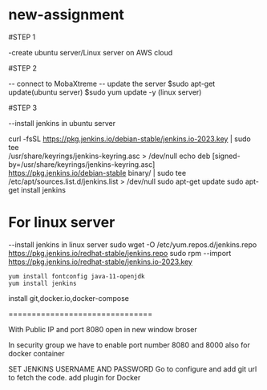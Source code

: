 # new-assignment
#STEP 1

-create ubuntu server/Linux server on AWS cloud

#STEP 2

-- connect to MobaXtreme
-- update the server
$sudo apt-get update(ubuntu server)
$sudo yum update -y (linux server)

#STEP 3 

--install jenkins in ubuntu server
  
curl -fsSL https://pkg.jenkins.io/debian-stable/jenkins.io-2023.key | sudo tee \
    /usr/share/keyrings/jenkins-keyring.asc > /dev/null
echo deb [signed-by=/usr/share/keyrings/jenkins-keyring.asc] \
    https://pkg.jenkins.io/debian-stable binary/ | sudo tee \
    /etc/apt/sources.list.d/jenkins.list > /dev/null
sudo apt-get update
sudo apt-get install jenkins
# For linux server
--install jenkins in linux server
   sudo wget -O /etc/yum.repos.d/jenkins.repo https://pkg.jenkins.io/redhat-stable/jenkins.repo
   sudo rpm --import https://pkg.jenkins.io/redhat-stable/jenkins.io-2023.key

    yum install fontconfig java-11-openjdk
    yum install jenkins

install git,docker.io,docker-compose

===============================

With Public IP and port 8080 open in new window broser 

In security group we have to enable port number 8080 and 8000 also for docker container

SET JENKINS USERNAME AND PASSWORD
Go to configure and add git url to fetch the code.
add plugin for Docker
